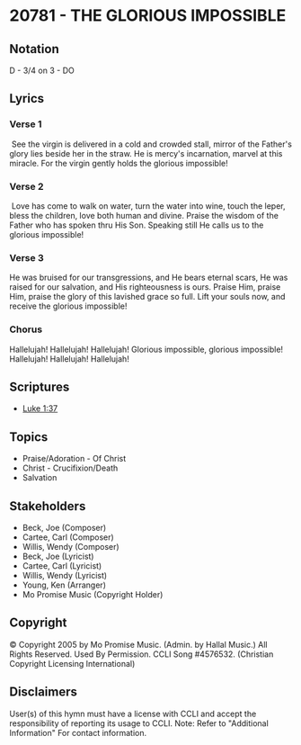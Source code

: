 # 20781 - THE GLORIOUS IMPOSSIBLE

## Notation

D - 3/4 on 3 - DO

## Lyrics

### Verse 1

 See the virgin is delivered in a cold and crowded stall, mirror of the Father's glory lies beside her in the straw. He is mercy's incarnation, marvel at this miracle. For the virgin gently holds the glorious impossible!

### Verse 2

 Love has come to walk on water, turn the water into wine, touch the leper, bless the children, love both human and divine. Praise the wisdom of the Father who has spoken thru His Son. Speaking still He calls us to the glorious impossible! 

### Verse 3

He was bruised for our transgressions, and He bears eternal scars, He was raised for our salvation, and His righteousness is ours. Praise Him, praise Him, praise the glory of this lavished grace so full. Lift your souls now, and receive the glorious impossible!

### Chorus

Hallelujah! Hallelujah! Hallelujah! Glorious impossible, glorious impossible! Hallelujah! Hallelujah! Hallelujah!


## Scriptures

- [Luke 1:37](https://www.biblegateway.com/passage/?search=Luke%201%3A37)

## Topics

- Praise/Adoration - Of Christ
- Christ - Crucifixion/Death
- Salvation

## Stakeholders

- Beck, Joe (Composer)
- Cartee, Carl (Composer)
- Willis, Wendy (Composer)
- Beck, Joe (Lyricist)
- Cartee, Carl (Lyricist)
- Willis, Wendy (Lyricist)
- Young, Ken (Arranger)
- Mo Promise Music (Copyright Holder)

## Copyright

© Copyright 2005 by Mo Promise Music. (Admin. by Hallal Music.) All Rights Reserved. Used By Permission. CCLI Song #4576532.
(Christian Copyright Licensing International)

## Disclaimers

User(s) of this hymn must have a license with CCLI and accept the responsibility of reporting its usage to CCLI.
Note: Refer to "Additional Information" For contact information.

